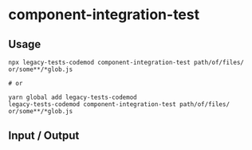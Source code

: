 # component-integration-test


## Usage

```
npx legacy-tests-codemod component-integration-test path/of/files/ or/some**/*glob.js

# or

yarn global add legacy-tests-codemod
legacy-tests-codemod component-integration-test path/of/files/ or/some**/*glob.js
```

## Input / Output

<!--FIXTURES_TOC_START-->
<!--FIXTURES_TOC_END-->

<!--FIXTURES_CONTENT_START-->
<!--FIXTURES_CONTENT_END-->